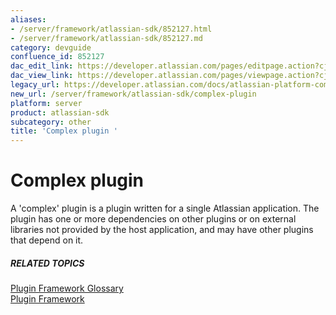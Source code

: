 ```yaml
---
aliases:
- /server/framework/atlassian-sdk/852127.html
- /server/framework/atlassian-sdk/852127.md
category: devguide
confluence_id: 852127
dac_edit_link: https://developer.atlassian.com/pages/editpage.action?cjm=wozere&pageId=852127
dac_view_link: https://developer.atlassian.com/pages/viewpage.action?cjm=wozere&pageId=852127
legacy_url: https://developer.atlassian.com/docs/atlassian-platform-common-components/plugin-framework/plugin-framework-glossary/complex-plugin-glossary-entry
new_url: /server/framework/atlassian-sdk/complex-plugin
platform: server
product: atlassian-sdk
subcategory: other
title: 'Complex plugin '
---
```

# Complex plugin

A 'complex' plugin is a plugin written for a single Atlassian application. The plugin has one or more dependencies on other plugins or on external libraries not provided by the host application, and may have other plugins that depend on it.

##### RELATED TOPICS

<a href="/pages/createpage.action?spaceKey=PLUGINFRAMEWORK&amp;title=Plugin+Framework+Glossary" class="createlink">Plugin Framework Glossary</a>  
[Plugin Framework](https://developer.atlassian.com/display/PLUGINFRAMEWORK/Plugin+Framework)






































































































































































































































































































































































































































































































































































































